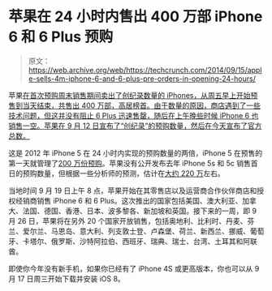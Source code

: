 # 苹果在 24 小时内售出 400 万部 iPhone 6 和 6 Plus 预购

> 原文：<https://web.archive.org/web/https://techcrunch.com/2014/09/15/apple-sells-4m-iphone-6-and-6-plus-pre-orders-in-opening-24-hours/>

苹果[在首次预购周末销售期间卖出了创纪录数量的 iPhones，从周五早上开始预售到当天结束，共售出 400 万部，高居榜首。由于数量的原因，商店遇到了一些技术问题，但这并没有阻止 6 Plus 迅速售罄，随后在上午晚些时候 iPhone 6 也销售一空。苹果在 9 月 12 日宣布了“创纪录”的预购数量，然后在今天宣布了官方总数。](https://web.archive.org/web/20221208010656/https://www.apple.com/pr/library/2014/09/15Apple-Announces-Record-Pre-orders-for-iPhone-6-iPhone-6-Plus-Top-Four-Million-in-First-24-Hours.html)

这是 2012 年 iPhone 5 在 24 小时内实现的预购数量的两倍，iPhone 5 在预售的第一天就管理了[200 万份预购](https://web.archive.org/web/20221208010656/http://www.apple.com/pr/library/2012/09/17iPhone-5-Pre-Orders-Top-Two-Million-in-First-24-Hours.html)。苹果没有公开发布去年 iPhone 5s 和 5c 销售首日的预购数量，但根据一些分析师的预测，估计在[大约 220 万](https://web.archive.org/web/20221208010656/http://www.cnet.com/news/iphone-5c-grabs-2-2-million-preorders-estimates-analyst/)左右。

当地时间 9 月 19 日上午 8 点，苹果开始在其零售店以及运营商合作伙伴商店和授权经销商销售 iPhone 6 和 6 Plus。这次推出的国家包括美国、澳大利亚、加拿大、法国、德国、香港、日本、波多黎各、新加坡和英国。接下来的一周，即 9 月 26 日，苹果将在另外 20 个国家开放销售，包括奥地利、比利时、丹麦、芬兰、爱尔兰、马恩岛、意大利、列支敦士登、卢森堡、荷兰、新西兰、挪威、葡萄牙、卡塔尔、俄罗斯、沙特阿拉伯、西班牙、瑞典、瑞士、台湾、土耳其和阿联酋。

即使你今年没有新手机，如果你已经有了 iPhone 4S 或更高版本，你也可以从 9 月 17 日周三开始下载并安装 iOS 8。